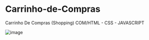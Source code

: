 # Carrinho-de-Compras
Carrinho  De Compras (Shopping) COM/HTML - CSS - JAVASCRIPT


![image](https://github.com/derbassomar/Carrinho-de-Compras/assets/148890555/96ec3382-5c94-486c-a6cc-8d6df3f7ea73)

